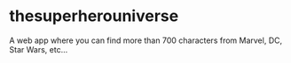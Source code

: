 # thesuperherouniverse
A web app where you can find more than 700 characters from Marvel, DC, Star Wars, etc...
